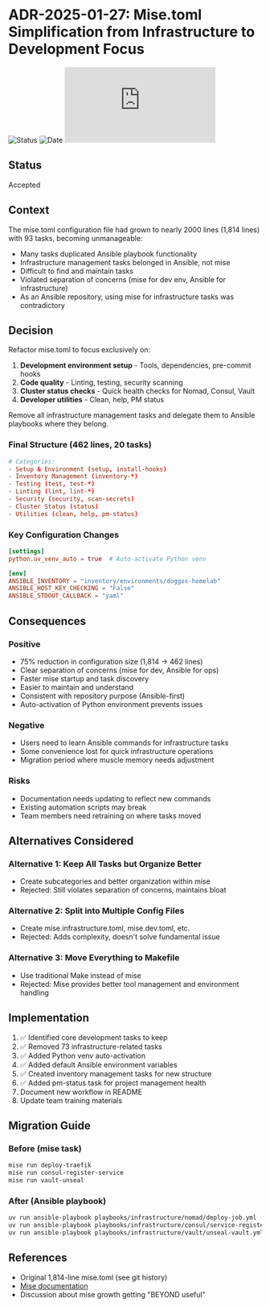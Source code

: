 # ADR-2025-01-27: Mise.toml Simplification from Infrastructure to Development Focus

![Status](https://img.shields.io/badge/Status-Accepted-green)
![Date](https://img.shields.io/badge/Date-2025--01--27-lightgrey)
![Last Updated](https://img.shields.io/github/last-commit/basher83/andromeda-orchestration/main/docs/project-management/decisions/ADR-2025-01-27-mise-toml-simplification.md)

## Status

Accepted

## Context

The mise.toml configuration file had grown to nearly 2000 lines (1,814 lines) with 93 tasks, becoming unmanageable:
- Many tasks duplicated Ansible playbook functionality
- Infrastructure management tasks belonged in Ansible, not mise
- Difficult to find and maintain tasks
- Violated separation of concerns (mise for dev env, Ansible for infrastructure)
- As an Ansible repository, using mise for infrastructure tasks was contradictory

## Decision

Refactor mise.toml to focus exclusively on:
1. **Development environment setup** - Tools, dependencies, pre-commit hooks
2. **Code quality** - Linting, testing, security scanning
3. **Cluster status checks** - Quick health checks for Nomad, Consul, Vault
4. **Developer utilities** - Clean, help, PM status

Remove all infrastructure management tasks and delegate them to Ansible playbooks where they belong.

### Final Structure (462 lines, 20 tasks)
```toml
# Categories:
- Setup & Environment (setup, install-hooks)
- Inventory Management (inventory-*)
- Testing (test, test-*)
- Linting (lint, lint-*)
- Security (security, scan-secrets)
- Cluster Status (status)
- Utilities (clean, help, pm-status)
```

### Key Configuration Changes
```toml
[settings]
python.uv_venv_auto = true  # Auto-activate Python venv

[env]
ANSIBLE_INVENTORY = "inventory/environments/doggos-homelab"
ANSIBLE_HOST_KEY_CHECKING = "False"
ANSIBLE_STDOUT_CALLBACK = "yaml"
```

## Consequences

### Positive
- 75% reduction in configuration size (1,814 → 462 lines)
- Clear separation of concerns (mise for dev, Ansible for ops)
- Faster mise startup and task discovery
- Easier to maintain and understand
- Consistent with repository purpose (Ansible-first)
- Auto-activation of Python environment prevents issues

### Negative
- Users need to learn Ansible commands for infrastructure tasks
- Some convenience lost for quick infrastructure operations
- Migration period where muscle memory needs adjustment

### Risks
- Documentation needs updating to reflect new commands
- Existing automation scripts may break
- Team members need retraining on where tasks moved

## Alternatives Considered

### Alternative 1: Keep All Tasks but Organize Better
- Create subcategories and better organization within mise
- Rejected: Still violates separation of concerns, maintains bloat

### Alternative 2: Split into Multiple Config Files
- Create mise.infrastructure.toml, mise.dev.toml, etc.
- Rejected: Adds complexity, doesn't solve fundamental issue

### Alternative 3: Move Everything to Makefile
- Use traditional Make instead of mise
- Rejected: Mise provides better tool management and environment handling

## Implementation

1. ✅ Identified core development tasks to keep
2. ✅ Removed 73 infrastructure-related tasks
3. ✅ Added Python venv auto-activation
4. ✅ Added default Ansible environment variables
5. ✅ Created inventory management tasks for new structure
6. ✅ Added pm-status task for project management health
7. Document new workflow in README
8. Update team training materials

## Migration Guide

### Before (mise task)
```bash
mise run deploy-traefik
mise run consul-register-service
mise run vault-unseal
```

### After (Ansible playbook)
```bash
uv run ansible-playbook playbooks/infrastructure/nomad/deploy-job.yml -e job=traefik
uv run ansible-playbook playbooks/infrastructure/consul/service-register.yml
uv run ansible-playbook playbooks/infrastructure/vault/unseal-vault.yml
```

## References

- Original 1,814-line mise.toml (see git history)
- [Mise documentation](https://mise.jdx.dev/)
- Discussion about mise growth getting "BEYOND useful"

